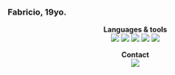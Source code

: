 ### Fabricio, 19yo.
 
<!--
**fabriciohrq/fabriciohrq** is a ✨ _special_ ✨ repository because its `README.md` (this file) appears on your GitHub profile.

Here are some ideas to get you started:

- 🔭 I’m currently working on ...
- 🌱 I’m currently learning ...
- 👯 I’m looking to collaborate on ...
- 🤔 I’m looking for help with ...
- 💬 Ask me about ...
- 📫 How to reach me: ...
- 😄 Pronouns: ...
- ⚡ Fun fact: ...
-->
<p align="center">
 <b>Languages & tools</b> <br>

 <img src="https://img.shields.io/badge/CSS3-1572B6?style=for-the-badge&logo=css3&logoColor=white">
 <img src="https://img.shields.io/badge/HTML5-E34F26?style=for-the-badge&logo=html5&logoColor=white">
 <img src="https://img.shields.io/badge/JavaScript-323330?style=for-the-badge&logo=javascript&logoColor=F7DF1E">
 <img src="https://img.shields.io/badge/PHP-777BB4?style=for-the-badge&logo=php&logoColor=white">
 <img src="https://img.shields.io/badge/Bootstrap-563D7C?style=for-the-badge&logo=bootstrap&logoColor=white">
</p>

<!-- 
<p align="center">
 <b>Learning</b> <br>
</p>
-->

<p align="center">
 <b>Contact</b> <br>
 <a align="center" href="https://www.linkedin.com/in/fabricio-h-santos" target="_blank"><img src="https://img.shields.io/badge/-LinkedIn-%230077B5?style=for-the-badge&logo=linkedin&logoColor=white" target="_blank"></a>
 <!-- <a align="center" href="https://steamcommunity.com/id/hwkng01/" target="_blank"><img src="https://img.shields.io/badge/Steam-000000?style=for-the-badge&logo=steam&logoColor=white"></a> -->
</p>

<!-- <p align="center">
 <b>Games</b> <br>
 <a align="center" href="https://steamcommunity.com/id/hwkng01/" target="_blank"><img src="https://img.shields.io/badge/Steam-000000?style=for-the-badge&logo=steam&logoColor=white"></a>
 <a align="center" href="" target="_blank"><img src=""></a>
</p>

<!-- <div>
<a href="https://github.com/fabriciohrq">
<img height="180em" src="https://github-readme-stats.vercel.app/api/top-langs/?username=fabriciohrq&layout=compact&langs_count=7&theme=dracula"/>
<img height="180em" src="https://github-readme-stats.vercel.app/api?username=fabriciohrq&show_icons=true&theme=dracula&include_all_commits=true&count_private=true"/>
</div> -->
